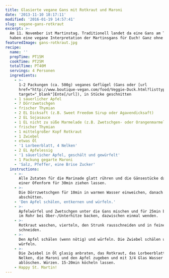 ```yaml
---
title: Glasierte vegane Gans mit Rotkraut und Maroni
date: '2013-11-10 18:17:11'
modified: '2016-01-19 14:57:41'
slug: vegane-gans-rotkraut
excerpt: >-
  Am 11. November ist Martinstag. Traditionell landet da eine Gans am Tisch. Wir
  haben eine vegane Interpretation der Martinsgans für Euch! Ganz ohne Gans!
featuredImage: gans-rotkraut.jpg
recipe:
  name: ''
  prepTime: PT15M
  cookTime: PT25M
  totalTime: PT40M
  servings: 4 Personen
  ingredients:
    - >-
      1-2 Packungen (ca. 500g) veganes Geflügel (Gans oder [url
      href="http://www.boutique-vegan.com/food/Veggie-Duck.html?listtype=search&searchparam=duck"
      target="_blank"]Ente[/url]), in Stücke geschnitten
    - 1 säuerlicher Apfel
    - 7 Dörrzwetschgen
    - frischer Thymian
    - 2 EL Dicksaft (z.B. Sweet Freedom Sirup oder Agavendicksaft)
    - 2 EL Sojasauce
    - 1 EL nicht zu süße Marmelade (z.B. Zwetschgen- oder Orangenmarmelade)
    - frischer Thymian
    - 1 mittelgroßer Kopf Rotkraut
    - 1 Zwiebel
    - etwas Öl
    - '1 Lorbeerblatt, 4 Nelken'
    - 2 EL Apfelessig
    - '1 säuerlicher Apfel, geschält und gewürfelt'
    - 1 Packung gegarte Maroni
    - 'Salz, Pfeffer, eine Brise Zucker'
  instructions:
    - >-
      Alle Zutaten für die Marinade glatt rühren und die Gänsestücke darin in
      einer Ofenform für 30min ziehen lassen.
    - >-
      Die Dörrzwetschgen für 10min in warmen Wasser einweichen, danach
      abschütten.
    - 'Den Apfel schälen, entkernen und würfeln.'
    - >-
      Apfelwürfel und Zwetschgen unter die Gans mischen und für 25min bei 180°C
      im Rohr bei Ober-/Unterhitze backen, dazwischen einmal wenden.
    - >-
      Rotkraut waschen, vierteln, den Strunk rausschneiden und in feine Scheiben
      schneiden.
    - >-
      Den Apfel schälen (wenn nötig) und würfeln. Die Zwiebel schälen und fein
      würfeln.
    - >-
      Die Zwiebel in Öl glasig anbraten, das Rotkraut, das Lorbeerblatt mit den
      Nelken, die Maroni und den Apfel zugeben und mit 3/4 Glas Wasser
      ablöschen. Würzen. 15-20min köcheln lassen.
    - Happy St. Martin!
---
```


[<!-- Image removed (no copyright): stmartin-länglich.jpg -->](https://www.veganblatt.com/i/stmartin-länglich.jpg)
